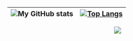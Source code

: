 |![My GitHub stats](https://github-readme-stats.vercel.app/api?username=MoulatiMehdi&show_icons=true&theme=radical)|[![Top Langs](https://github-readme-stats.vercel.app/api/top-langs/?username=MoulatiMehdi&layout=compact&theme=radical)](https://github.com/anuraghazra/github-readme-stats)
|--------------|----------------|

<div align="center">
<img src="https://komarev.com/ghpvc/?username=MoulatiMehdi">
</div>
